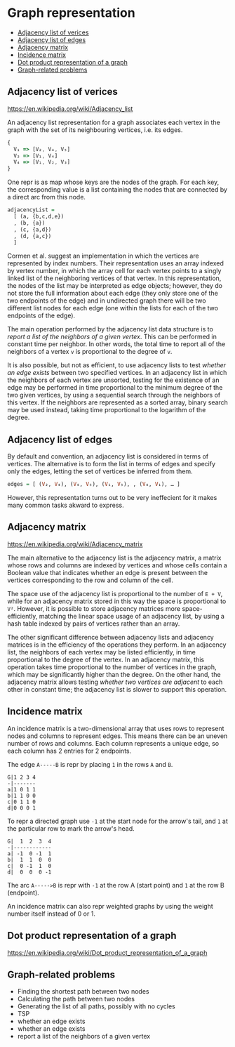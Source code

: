 # Graph representation

<!-- TOC -->

- [Adjacency list of verices](#adjacency-list-of-verices)
- [Adjacency list of edges](#adjacency-list-of-edges)
- [Adjacency matrix](#adjacency-matrix)
- [Incidence matrix](#incidence-matrix)
- [Dot product representation of a graph](#dot-product-representation-of-a-graph)
- [Graph-related problems](#graph-related-problems)

<!-- /TOC -->


## Adjacency list of verices

https://en.wikipedia.org/wiki/Adjacency_list

An adjacency list representation for a graph associates each vertex in the graph with the set of its neighbouring vertices, i.e. its edges.

```js
{
  V₁ => [V₂, V₄, V₅]
  V₂ => [V₁, V₄]
  V₄ => [V₁, V₂, V₃]
}
```

One repr is as map whose keys are the nodes of the graph. For each key, the corresponding value is a list containing the nodes that are connected by a direct arc from this node.

```hs
adjacencyList =
  [ (a, {b,c,d,e})
  , (b, {a})
  , (c, {a,d})
  , (d, {a,c})
  ]
```

Cormen et al. suggest an implementation in which the vertices are represented by index numbers. Their representation uses an array indexed by vertex number, in which the array cell for each vertex points to a singly linked list of the neighboring vertices of that vertex. In this representation, the nodes of the list may be interpreted as edge objects; however, they do not store the full information about each edge (they only store one of the two endpoints of the edge) and in undirected graph there will be two different list nodes for each edge (one within the lists for each of the two endpoints of the edge).

The main operation performed by the adjacency list data structure is to *report a list of the neighbors of a given vertex*. This can be performed in constant time per neighbor. In other words, the total time to report all of the neighbors of a vertex `v` is proportional to the degree of `v`.

It is also possible, but not as efficient, to use adjacency lists to test *whether an edge exists* between two specified vertices. In an adjacency list in which the neighbors of each vertex are unsorted, testing for the existence of an edge may be performed in time proportional to the minimum degree of the two given vertices, by using a sequential search through the neighbors of this vertex. If the neighbors are represented as a sorted array, binary search may be used instead, taking time proportional to the logarithm of the degree.

## Adjacency list of edges

By default and convention, an adjacency list is considered in terms of vertices. The alternative is to form the list in terms of edges and specify only the edges, letting the set of vertices be inferred from them.

```hs
edges = [ (V₂, V₄), (V₄, V₅), (V₁, V₅), , (V₄, V₁), … ]
```

However, this representation turns out to be very ineffecient for it makes many common tasks akward to express.

## Adjacency matrix

https://en.wikipedia.org/wiki/Adjacency_matrix

The main alternative to the adjacency list is the adjacency matrix, a matrix whose rows and columns are indexed by vertices and whose cells contain a Boolean value that indicates whether an edge is present between the vertices corresponding to the row and column of the cell.

The space use of the adjacency list is proportional to the number of `E + V`, while for an adjacency matrix stored in this way the space is proportional to `V²`. However, it is possible to store adjacency matrices more space-efficiently, matching the linear space usage of an adjacency list, by using a hash table indexed by pairs of vertices rather than an array.

The other significant difference between adjacency lists and adjacency matrices is in the efficiency of the operations they perform. In an adjacency list, the neighbors of each vertex may be listed efficiently, in time proportional to the degree of the vertex. In an adjacency matrix, this operation takes time proportional to the number of vertices in the graph, which may be significantly higher than the degree. On the other hand, the adjacency matrix allows testing *whether two vertices are adjacent* to each other in constant time; the adjacency list is slower to support this operation.

## Incidence matrix

An incidence matrix is a two-dimensional array that uses rows to represent nodes and columns to represent edges. This means there can be an uneven number of rows and columns. Each column represents a unique edge, so each column has 2 entries for 2 endpoints.

The edge `A-----B` is repr by placing `1` in the rows `A` and `B`.

```
G|1 2 3 4
-|-------
a|1 0 1 1
b|1 1 0 0
c|0 1 1 0
d|0 0 0 1
```

To repr a directed graph use `-1` at the start node for the arrow's tail, and `1` at the particular row to mark the arrow's head.

```
G|  1  2  3  4
-|------------
a| -1  0 -1  1
b|  1  1  0  0
c|  0 -1  1  0
d|  0  0  0 -1
```

The arc `A----->B` is repr with `-1` at the row A (start point) and `1` at the row B (endpoint).

An incidence matrix can also repr weighted graphs by using the weight number itself instead of 0 or 1.


## Dot product representation of a graph

https://en.wikipedia.org/wiki/Dot_product_representation_of_a_graph


## Graph-related problems

- Finding the shortest path between two nodes
- Calculating the path between two nodes
- Generating the list of all paths, possibly with no cycles
- TSP
- whether an edge exists
- whether an edge exists
- report a list of the neighbors of a given vertex
